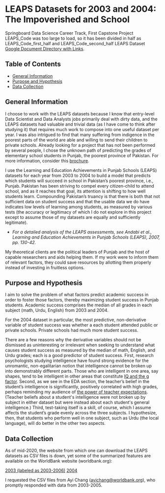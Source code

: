 # LEAPS Datasets for 2003 and 2004: The Impoverished and School
Springboard Data Science Career Track, First Capstone Project  
LEAPS_Code was too large to load, so it has been divided in half as LEAPS_Code_first_half and LEAPS_Code_second_half
LEAPS Dataset  
[Google Document Directory with Links](https://docs.google.com/document/d/1n384SW7NEobIuTC0Ksa9_CiBGLLgfe38joBsn8z6Ms8/edit?usp=sharing).



<!-- TABLE OF CONTENTS -->
## Table of Contents

* [General Information](#general-information)
* [Purpose and Hypothesis](#purpose-and-hypothesis)
* [Data Collection](#data-collection)



<!-- ABOUT THE PROJECT -->
## General Information
I choose to work with the LEAPS datasets because I know that entry-level Data Scientist and Data Analysts jobs primarily deal with dirty data, and the LEAPS datasets had valuable and trivial data (as I have come to think after studying it) that requires much work to compose into one useful dataset per year. I was also intrigued to find that many suffering from indigence in the poorest parts of the world are able and willing to send their children to private schools. Already looking for a project that has not been performed by several people, I chose the unknown path of predicting the grades of elementary school students in Punjab, the poorest province of Pakistan. For more information, consider this [brochure](https://epod.cid.harvard.edu/sites/default/files/2018-11/LEAPS%20Brochure.pdf).

I use the Learning and Education Achievements in Punjab Schools (LEAPS) datasets for each year from 2003 to 2004 to build a model that predicts which students will succeed in school in Pakistan’s poorest province, i.e., Punjab. Pakistan has been striving to compel every citizen-child to attend school, and as it reaches that goal, its attention is shifting to how well students learn. Compounding Pakistan’s truancy is that there is both that not sufficient data on student success and that the usable data we do have indicates low levels of learning among students, as measured by various tests (the accuracy or legitimacy of which I do not explore in this project except to assume those of my datasets are equally and sufficiently legitimate).
* _For a detailed analysis of the LEAPS assessments, see Andabi et al., Learning and Education Achievements in Punjab Schools (LEAPS), 2007, pp. 130-42._

My theoretical clients are the political leaders of Punjab and the host of capable researchers and aids helping them. If my work were to inform them of relevant factors, they could save resources by allotting them properly instead of investing in fruitless options.

## Purpose and Hypothesis
I aim to solve the problem of what factors predict academic success in order to foster those factors, thereby maximizing student success in Punjab students. Academic success comprises the median of all grades in each subject (math, Urdu, English) from 2003 and 2004.

For the 2004 dataset in particular, the most predictive, non-derivative variable of student success was whether a each student attended public or private schools. Private schools had much more student success.

There are a few reasons why the derivative variables should not be dismissed as uninteresting or irrelevant when seeking to understand what causes student success as measured by the median of math, English, and Urdu grades; each is a good predictor of student success. First, research psychologists studying intelligence have found strong evidence for the unromantic, non-egalitarian notion that intelligence cannot be broken up into demonstrably different parts. Those who are intelligent in one area, say shapes, tend to be intelligent in other areas that constitute [IQ and the g factor](https://quillette.com/2017/12/24/neuroscience-intelligence-interview-richard-haier/). Second, as we see in the EDA section, the teacher’s belief in the student’s intelligence is significantly, positively correlated with high grades, perhaps reminding my audience of [the power of teacher expectations](https://www.educationnext.org/power-of-teacher-expectations-racial-bias-hinders-student-attainment/). (Teacher beliefs about a student's intelligence were not broken up by subject in either dataset but were instead about each student's general intelligence.) Third, test-taking itself is a skill, of course, which I assume affects the student’s grade evenly across the three subjects. I hypothesize, then, that students who perform well in one subject, such as Urdu (the local language), will do better in the other two aspects.

## Data Collection
As of mid-2020, the website from which one can download the LEAPS datasets as CSV files is down, yet some of the summarized features are available on the WorldBank website (worldbank.org): 

[2003 (labeled as 2003-2006)](https://microdata.worldbank.org/index.php/catalog/440/data-dictionary/F6?file_name=public_master_children)
[2004](https://microdata.worldbank.org/index.php/catalog/439/variable/V1530/)

I requested the CSV files from Ayi Chang (ayichang@worldbank.org), who promptly responded with data from 2003-2005.
